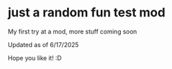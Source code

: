# just a random fun test mod

My first try at a mod, more stuff coming soon

Updated as of 6/17/2025

Hope you like it! :D
